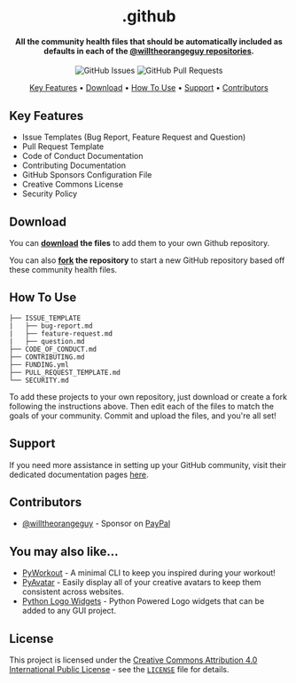 <!-- Logo -->
<h1 align="center">
  .github
  <br>
</h1>

<!-- Copy -->
<h4 align="center">All the community health files that should be automatically included as defaults in each of the <a href="https://github.com/willtheorangeguy?tab=repositories">@willtheorangeguy repositories</a>.</h4>

<!-- Badges -->
<div align="center">
  <!-- Issues -->
  <img alt="GitHub Issues" src="https://img.shields.io/github/issues/willtheorangeguy/.github">
  <!-- Pull Requests -->
  <img alt="GitHub Pull Requests" src="https://img.shields.io/github/issues-pr/willtheorangeguy/.github">
</div>

<!-- Navigation -->
<p align="center">
  <a href="#key-features">Key Features</a> •
  <a href="#download">Download</a> •
  <a href="#how-to-use">How To Use</a> •
  <a href="#support">Support</a> •
  <a href="#contributors">Contributors</a>
</p>

## Key Features

* Issue Templates (Bug Report, Feature Request and Question)
* Pull Request Template
* Code of Conduct Documentation
* Contributing Documentation
* GitHub Sponsors Configuration File
* Creative Commons License
* Security Policy

## Download

You can **[download](https://github.com/willtheorangeguy/.github/archive/refs/heads/main.zip) the files** to add them to your own Github repository.

You can also **[fork](https://github.com/willtheorangeguy/.github/fork) the repository** to start a new GitHub repository based off these community health files.

## How To Use

```text
├── ISSUE_TEMPLATE
|   ├── bug-report.md
|   ├── feature-request.md
|   ├── question.md
├── CODE_OF_CONDUCT.md
├── CONTRIBUTING.md
├── FUNDING.yml
├── PULL_REQUEST_TEMPLATE.md
└── SECURITY.md
```

To add these projects to your own repository, just download or create a fork following the instructions above. Then edit each of the files to match the goals of your community. Commit and upload the files, and you're all set!

## Support

If you need more assistance in setting up your GitHub community, visit their dedicated documentation pages [here](https://docs.github.com/en/communities).

## Contributors

* [@willtheorangeguy](https://github.com/willtheorangeguy) - Sponsor on [PayPal](https://paypal.me/wvdg44?country.x=CA&locale.x=en_US)

## You may also like...

* [PyWorkout](https://github.com/willtheorangeguy/PyWorkout) - A minimal CLI to keep you inspired during your workout!
* [PyAvatar](https://github.com/willtheorangeguy/PyAvatar) - Easily display all of your creative avatars to keep them consistent across websites.
* [Python Logo Widgets](https://github.com/willtheorangeguy/Python-Logo-Widgets) - Python Powered Logo widgets that can be added to any GUI project.

## License

This project is licensed under the [Creative Commons Attribution 4.0 International Public License](https://creativecommons.org/licenses/by/4.0/) - see the [`LICENSE`](LICENSE.md) file for details.
